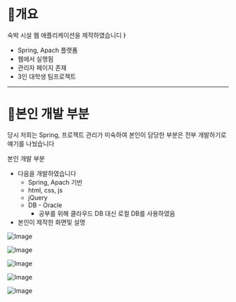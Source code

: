# 📌개요 #
숙박 시설 웹 애플리케이션을 제작하였습니디ㅏ
+ Spring, Apach 플랫폼
+ 웹에서 실행됨
+ 관리자 페이지 존재
+ 3인 대학생 팀프로젝트

---

# 📌본인 개발 부분 #
당시 저희는 Spring, 프로젝트 관리가 미숙하여 본인이 담당한 부분은 전부 개발하기로 얘기를 나눴습니다

본인 개발 부분
+ 다음을 개발하였습니다
  + Spring, Apach 기반
  + html, css, js
  + jQuery
  + DB - Oracle
    + 공부를 위해 클라우드 DB 대신 로컬 DB를 사용하였음
+ 본인이 제작한 화면및 설명


![Image](https://github.com/user-attachments/assets/808c4db9-99b8-4e56-8ee1-be78a55e8cdc)

![Image](https://github.com/user-attachments/assets/c084a472-3a7a-4097-8d5a-d3cd96edfebe)

![Image](https://github.com/user-attachments/assets/7435fbda-3928-45ca-ba21-c2fa65667607)

![Image](https://github.com/user-attachments/assets/46f3669d-e767-4631-944c-75fc01a8c14a)

![Image](https://github.com/user-attachments/assets/c0376a9d-087e-469e-9a78-3c2d53991352)

